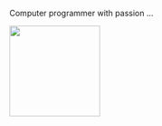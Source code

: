 Computer programmer with passion ...

<a target="_blank" href="https://www.patreon.com/vigoo"><img src="https://c5.patreon.com/external/logo/become_a_patron_button@2x.png" width="160"></a>
